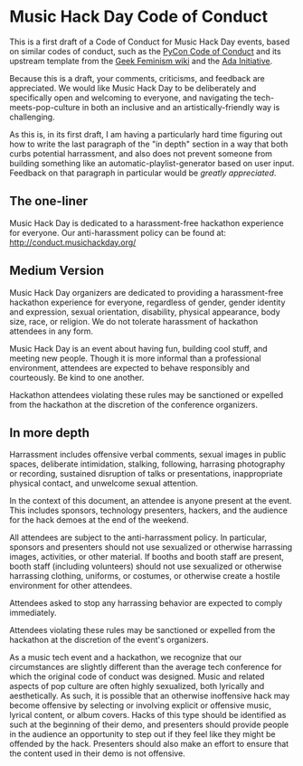 Music Hack Day Code of Conduct
==============================
This is a first draft of a Code of Conduct for Music Hack Day events, based on
similar codes of conduct, such as the [PyCon Code of Conduct](https://us.pycon.org/2013/about/code-of-conduct/)
and its upstream template from the [Geek Feminism wiki](http://geekfeminism.wikia.com/wiki/Conference_anti-harassment/Policy) and the [Ada Initiative](http://adainitiative.org/what-we-do/conference-policies/).

Because this is a draft, your comments, criticisms, and feedback are appreciated.
We would like Music Hack Day to be deliberately and specifically open and
welcoming to everyone, and navigating the tech-meets-pop-culture in both an
inclusive and an artistically-friendly way is challenging.

As this is, in its first draft, I am having a particularly hard time figuring
out how to write the last paragraph of the "in depth" section in a way that both
curbs potential harrassment, and also does not prevent someone from building
something like an automatic-playlist-generator based on user input.  Feedback
on that paragraph in particular would be *greatly appreciated*.


The one-liner
-------------
Music Hack Day is dedicated to a harassment-free hackathon experience for
everyone. Our anti-harassment policy can be found at:
http://conduct.musichackday.org/


Medium Version
--------------
Music Hack Day organizers are dedicated to providing a harassment-free
hackathon experience for everyone, regardless of gender, gender identity and
expression, sexual orientation, disability, physical appearance, body size,
race, or religion. We do not tolerate harassment of hackathon attendees in any
form.

Music Hack Day is an event about having fun, building cool stuff, and meeting
new people. Though it is more informal than a professional environment, attendees
are expected to behave responsibly and courteously. Be kind to one another.

Hackathon attendees violating these rules may be sanctioned or expelled
from the hackathon at the discretion of the conference organizers.


In more depth
-------------
Harrassment includes offensive verbal comments, sexual images in public spaces,
deliberate intimidation, stalking, following, harrasing photography or recording,
sustained disruption of talks or presentations, inappropriate physical contact,
and unwelcome sexual attention.

In the context of this document, an attendee is anyone present at the event. This
includes sponsors, technology presenters, hackers, and the audience for the hack
demoes at the end of the weekend.

All attendees are subject to the anti-harrassment policy. In particular, sponsors
and presenters should not use sexualized or otherwise harrassing images, activities, or other material.
If booths and booth staff are present, booth staff (including volunteers) should
not use sexualized or otherwise harrassing clothing, uniforms, or costumes, or otherwise create a
hostile environment for other attendees.

Attendees asked to stop any harrassing behavior are expected to comply immediately.

Attendees violating these rules may be sanctioned or expelled from the hackathon
at the discretion of the event's organizers.

As a music tech event and a hackathon, we recognize that our circumstances are
slightly different than the average tech conference for which the original code
of conduct was designed. Music and related aspects of pop culture are often highly
sexualized, both lyrically and aesthetically. As such, it is possible that an
otherwise inoffensive hack may become offensive by selecting or involving explicit
or offensive music, lyrical content, or album covers. Hacks of this type should
be identified as such at the beginning of their demo, and presenters should 
provide people in the audience an opportunity to step out if they feel like they
might be offended by the hack. Presenters should also make an effort to ensure
that the content used in their demo is not offensive.
